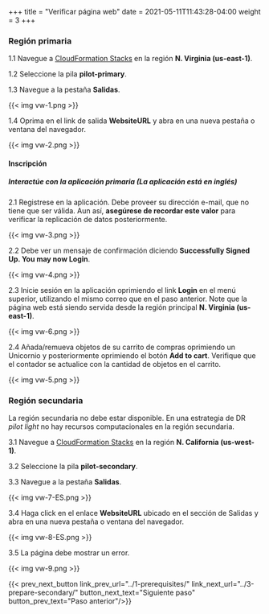 +++
title = "Verificar página web"
date =  2021-05-11T11:43:28-04:00
weight = 3
+++

### Región primaria

1.1 Navegue a [CloudFormation Stacks](https://console.aws.amazon.com/cloudformation/home?region=us-east-1#/stacks/) en la región **N. Virginia (us-east-1)**.

1.2 Seleccione la pila **pilot-primary**.

1.3 Navegue a la pestaña **Salidas**.

{{< img vw-1.png >}}

1.4 Oprima en el link de salida **WebsiteURL** y abra en una nueva pestaña o ventana del navegador.

{{< img vw-2.png >}}

#### Inscripción
##### Interactúe con la aplicación primaria (La aplicación está en inglés)

2.1 Registrese en la aplicación. Debe proveer su dirección e-mail, que no tiene que ser válida. Aun así, **asegúrese de recordar este valor** para verificar la replicación de datos posteriormente.

{{< img vw-3.png >}}

2.2 Debe ver un mensaje de confirmación diciendo **Successfully Signed Up. You may now Login**.

{{< img vw-4.png >}}

2.3 Inicie sesión en la aplicación oprimiendo el link **Login** en el menú superior, utilizando el mismo correo que en el paso anterior. Note que la página web está siendo servida desde la región principal **N. Virginia (us-east-1)**.

{{< img vw-6.png >}}

2.4 Añada/remueva objetos de su carrito de compras oprimiendo un Unicornio y posteriormente oprimiendo el botón **Add to cart**. Verifique que el contador se actualice con la cantidad de objetos en el carrito.

{{< img vw-5.png >}}

### Región secundaria

La región secundaria no debe estar disponible. En una estrategia de DR _pilot light_ no hay recursos computacionales en la región secundaria.

3.1  Navegue a [CloudFormation Stacks](https://console.aws.amazon.com/cloudformation/home?region=us-west-1#/stacks/) en la región **N. California (us-west-1)**.

3.2 Seleccione la pila **pilot-secondary**.

3.3 Navegue a la pestaña **Salidas**.

{{< img vw-7-ES.png >}}

3.4 Haga click en el enlace **WebsiteURL** ubicado en el sección de Salidas y abra en una nueva pestaña o ventana del navegador.

{{< img vw-8-ES.png >}}

3.5 La página debe mostrar un error.

{{< img vw-9.png >}}

{{< prev_next_button link_prev_url="../1-prerequisites/" link_next_url="../3-prepare-secondary/" button_next_text="Siguiente paso" button_prev_text="Paso anterior"/>}}
